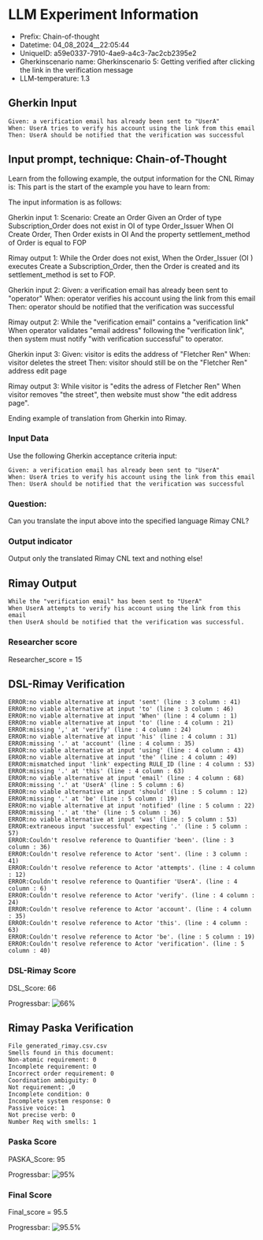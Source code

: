 

# LLM Experiment Information
* Prefix:   Chain-of-thought
* Datetime: 04_08_2024__22:05:44
* UniqueID: a59e0337-7910-4ae9-a4c3-7ac2cb2395e2
* Gherkinscenario name: Gherkinscenario 5: Getting verified after clicking the link in the verification message
* LLM-temperature: 1.3

        

## Gherkin Input
```
Given: a verification email has already been sent to "UserA"
When: UserA tries to verify his account using the link from this email
Then: UserA should be notified that the verification was successful
```
    



## Input prompt, technique: Chain-of-Thought


Learn from the following example, the output information for the CNL Rimay is: 
This part is the start of the example you have to learn from:

The input information is as follows: 

Gherkin input 1:
Scenario: Create an Order
Given an Order of type Subscription_Order does not exist in OI of type Order_Issuer 
When OI Create Order, 
Then Order exists in OI 
And the property settlement_method of Order is equal to FOP


Rimay output 1:
While the Order does not exist, 
When the Order_Issuer (OI ) executes Create a Subscription_Order, 
then the Order is created and its settlement_method is set to FOP.


Gherkin input 2:
Given: a verification email has already been sent to "operator"
When: operator verifies his account using the link from this email
Then: operator should be notified that the verification was successful

Rimay output 2:
While the "verification email" contains a "verification link" 
When operator validates "email address" following the "verification link", 
then system must notify "with verification successful" to operator.  
 

Gherkin input 3: 
Given: visitor is edits the address of "Fletcher Ren"
When: visitor deletes the street
Then: visitor should still be on the "Fletcher Ren" address edit page


Rimay output 3:
While visitor is "edits the adress of Fletcher Ren" 
When visitor removes "the street", 
then website must show "the edit address page".


Ending example of translation from Gherkin into Rimay.


        

### Input Data
Use the following Gherkin acceptance criteria input: 
```
Given: a verification email has already been sent to "UserA"
When: UserA tries to verify his account using the link from this email
Then: UserA should be notified that the verification was successful
```

### Question:
Can you translate the input above into the specified language Rimay CNL?

### Output indicator
Output only the translated Rimay CNL text and nothing else!


## Rimay Output
```
While the "verification email" has been sent to "UserA"
When UserA attempts to verify his account using the link from this email
then UserA should be notified that the verification was successful.
``` 
            

### Researcher score
Researcher_score = 15




## DSL-Rimay Verification
```
ERROR:no viable alternative at input 'sent' (line : 3 column : 41)
ERROR:no viable alternative at input 'to' (line : 3 column : 46)
ERROR:no viable alternative at input 'When' (line : 4 column : 1)
ERROR:no viable alternative at input 'to' (line : 4 column : 21)
ERROR:missing ',' at 'verify' (line : 4 column : 24)
ERROR:no viable alternative at input 'his' (line : 4 column : 31)
ERROR:missing '.' at 'account' (line : 4 column : 35)
ERROR:no viable alternative at input 'using' (line : 4 column : 43)
ERROR:no viable alternative at input 'the' (line : 4 column : 49)
ERROR:mismatched input 'link' expecting RULE_ID (line : 4 column : 53)
ERROR:missing '.' at 'this' (line : 4 column : 63)
ERROR:no viable alternative at input 'email' (line : 4 column : 68)
ERROR:missing '.' at 'UserA' (line : 5 column : 6)
ERROR:no viable alternative at input 'should' (line : 5 column : 12)
ERROR:missing '.' at 'be' (line : 5 column : 19)
ERROR:no viable alternative at input 'notified' (line : 5 column : 22)
ERROR:missing '.' at 'the' (line : 5 column : 36)
ERROR:no viable alternative at input 'was' (line : 5 column : 53)
ERROR:extraneous input 'successful' expecting '.' (line : 5 column : 57)
ERROR:Couldn't resolve reference to Quantifier 'been'. (line : 3 column : 36)
ERROR:Couldn't resolve reference to Actor 'sent'. (line : 3 column : 41)
ERROR:Couldn't resolve reference to Actor 'attempts'. (line : 4 column : 12)
ERROR:Couldn't resolve reference to Quantifier 'UserA'. (line : 4 column : 6)
ERROR:Couldn't resolve reference to Actor 'verify'. (line : 4 column : 24)
ERROR:Couldn't resolve reference to Actor 'account'. (line : 4 column : 35)
ERROR:Couldn't resolve reference to Actor 'this'. (line : 4 column : 63)
ERROR:Couldn't resolve reference to Actor 'be'. (line : 5 column : 19)
ERROR:Couldn't resolve reference to Actor 'verification'. (line : 5 column : 40)

```
### DSL-Rimay Score
DSL_Score: 66

Progressbar: ![66%](https://progress-bar.dev/66)

            


## Rimay Paska Verification
```
File generated_rimay.csv.csv
Smells found in this document: 
Non-atomic requirement: 0
Incomplete requirement: 0
Incorrect order requirement: 0
Coordination ambiguity: 0
Not requirement: ,0
Incomplete condition: 0
Incomplete system response: 0
Passive voice: 1
Not precise verb: 0
Number Req with smells: 1

```
### Paska Score
PASKA_Score: 95

Progressbar: ![95%](https://progress-bar.dev/95)

            

### Final Score
Final_score = 95.5

Progressbar: ![95.5%](https://progress-bar.dev/95.5)

